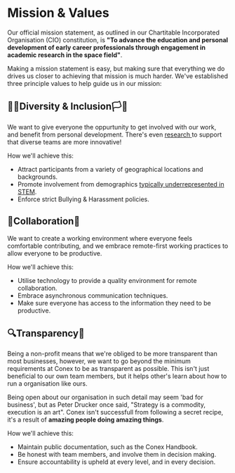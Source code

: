 # Mission & Values

Our official mission statement, as outlined in our Chartitable Incorporated Organisation \(CIO\) constitution, is **"To advance the education and personal development of early career professionals through engagement in academic research in the space field"**. 

Making a mission statement is easy, but making sure that everything we do drives us closer to achieving that mission is much harder. We've established three principle values to help guide us in our mission:

## 👊🏽Diversity & Inclusion🏳🌈

We want to give everyone the oppurtunity to get involved with our work, and benefit from personal development. There's even [research ](https://hbr.org/2013/12/how-diversity-can-drive-innovation)to support that diverse teams are more innovative!

How we'll achieve this:

* Attract participants from a variety of geographical locations and backgrounds.
* Promote involvement from demographics [typically underrepresented in STEM](https://www.nsf.gov/statistics/2018/nsb20181/report/sections/science-and-engineering-labor-force/women-and-minorities-in-the-s-e-workforce#minorities-in-the-s-e-workforce).
* Enforce strict Bullying & Harassment policies.

## 🤝Collaboration🤝

We want to create a working environment where everyone feels comfortable contributing, and we embrace remote-first working practices to allow everyone to be productive.

How we'll achieve this:

* Utilise technology to provide a quality environment for remote collaboration.
* Embrace asynchronous communication techniques.
* Make sure everyone has access to the information they need to be productive.

## 🔍Transparency🔎

Being a non-profit means that we're obliged to be more transparent than most businesses, however, we want to go beyond the minimum requirements at Conex to be as transparent as possible. This isn't just beneficial to our own team members, but it helps other's learn about how to run a organisation like ours.

Being open about our organisation in such detail may seem 'bad for business', but as Peter Drucker once said, "Strategy is a commodity, execution is an art". Conex isn't successfull from following a secret recipe, it's a result of **amazing people doing amazing things**.

How we'll achieve this:

* Maintain public documentation, such as the Conex Handbook.
* Be honest with team members, and involve them in decision making.
* Ensure accountability is upheld at every level, and in every decision.

### 

